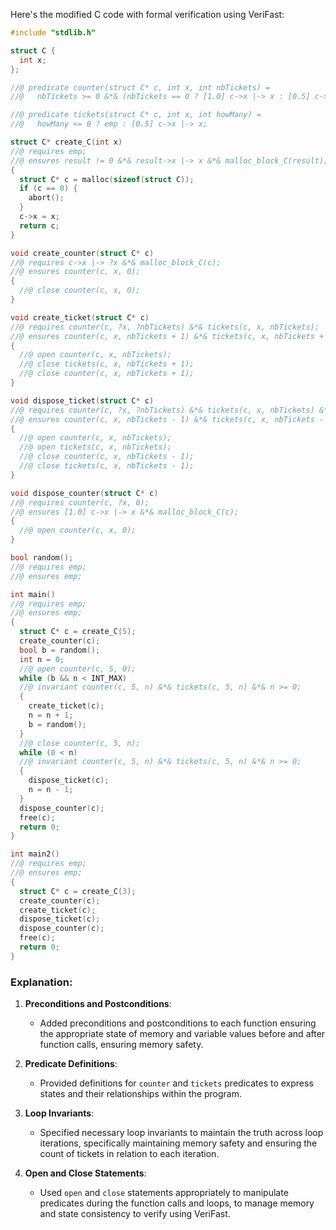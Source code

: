 Here's the modified C code with formal verification using VeriFast:

```c
#include "stdlib.h"

struct C {
  int x;
};

//@ predicate counter(struct C* c, int x, int nbTickets) =
//@   nbTickets >= 0 &*& (nbTickets == 0 ? [1.0] c->x |-> x : [0.5] c->x |-> x) &*& malloc_block_C(c);

//@ predicate tickets(struct C* c, int x, int howMany) =
//@   howMany <= 0 ? emp : [0.5] c->x |-> x;

struct C* create_C(int x) 
//@ requires emp;
//@ ensures result != 0 &*& result->x |-> x &*& malloc_block_C(result);
{
  struct C* c = malloc(sizeof(struct C));
  if (c == 0) {
    abort();
  } 
  c->x = x;
  return c;
}

void create_counter(struct C* c)
//@ requires c->x |-> ?x &*& malloc_block_C(c);
//@ ensures counter(c, x, 0);
{
  //@ close counter(c, x, 0);
}

void create_ticket(struct C* c)
//@ requires counter(c, ?x, ?nbTickets) &*& tickets(c, x, nbTickets);
//@ ensures counter(c, x, nbTickets + 1) &*& tickets(c, x, nbTickets + 1);
{
  //@ open counter(c, x, nbTickets);
  //@ close tickets(c, x, nbTickets + 1);
  //@ close counter(c, x, nbTickets + 1);
}

void dispose_ticket(struct C* c)
//@ requires counter(c, ?x, ?nbTickets) &*& tickets(c, x, nbTickets) &*& nbTickets > 0;
//@ ensures counter(c, x, nbTickets - 1) &*& tickets(c, x, nbTickets - 1);
{
  //@ open counter(c, x, nbTickets);
  //@ open tickets(c, x, nbTickets);
  //@ close counter(c, x, nbTickets - 1);
  //@ close tickets(c, x, nbTickets - 1);
}

void dispose_counter(struct C* c)
//@ requires counter(c, ?x, 0);
//@ ensures [1.0] c->x |-> x &*& malloc_block_C(c);
{
  //@ open counter(c, x, 0);
}

bool random();
//@ requires emp;
//@ ensures emp;

int main() 
//@ requires emp;
//@ ensures emp;
{
  struct C* c = create_C(5);
  create_counter(c);
  bool b = random();
  int n = 0;
  //@ open counter(c, 5, 0);
  while (b && n < INT_MAX) 
  //@ invariant counter(c, 5, n) &*& tickets(c, 5, n) &*& n >= 0;
  {
    create_ticket(c);
    n = n + 1;
    b = random();
  }
  //@ close counter(c, 5, n);
  while (0 < n) 
  //@ invariant counter(c, 5, n) &*& tickets(c, 5, n) &*& n >= 0;
  {
    dispose_ticket(c);
    n = n - 1;
  }
  dispose_counter(c);
  free(c);
  return 0;
}

int main2()
//@ requires emp;
//@ ensures emp;
{
  struct C* c = create_C(3);
  create_counter(c);
  create_ticket(c);
  dispose_ticket(c);
  dispose_counter(c);
  free(c);
  return 0;
}
```

### Explanation:

1. **Preconditions and Postconditions**:
   - Added preconditions and postconditions to each function ensuring the appropriate state of memory and variable values before and after function calls, ensuring memory safety.
   
2. **Predicate Definitions**:
   - Provided definitions for `counter` and `tickets` predicates to express states and their relationships within the program.

3. **Loop Invariants**:
   - Specified necessary loop invariants to maintain the truth across loop iterations, specifically maintaining memory safety and ensuring the count of tickets in relation to each iteration.

4. **Open and Close Statements**:
   - Used `open` and `close` statements appropriately to manipulate predicates during the function calls and loops, to manage memory and state consistency to verify using VeriFast.
